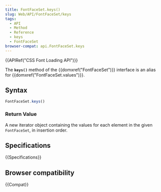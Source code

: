 ```yaml
---
title: FontFaceSet.keys()
slug: Web/API/FontFaceSet/keys
tags:
  - API
  - Method
  - Reference
  - keys
  - FontFaceSet
browser-compat: api.FontFaceSet.keys
---
```

{{APIRef("CSS Font Loading API")}}

The **`keys()`** method of the {{domxref("FontFaceSet")}} interface is an alias for {{domxref("FontFaceSet.values")}}.

## Syntax

```js
FontFaceSet.keys()
```

### Return Value

A new iterator object containing the values for each element in the given `FontFaceSet`, in insertion order.

## Specifications

{{Specifications}}

## Browser compatibility

{{Compat}}

